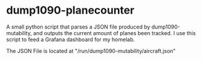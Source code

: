 # dump1090-planecounter
A small python script that parses a JSON file produced by dump1090-mutability, and outputs the current amount of planes been tracked. I use this script to feed a Grafana dashboard for my homelab.

The JSON File is located at "/run/dump1090-mutability/aircraft.json"
